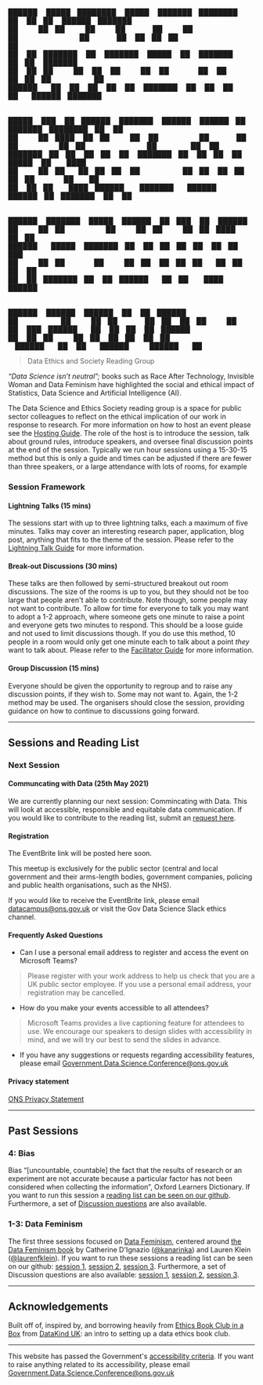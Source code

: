 ██████   █████ ████████  █████      ███████ ████████ ██   ██ ██  ██████ ███████         
██   ██ ██   ██   ██    ██   ██     ██         ██    ██   ██ ██ ██      ██              
██   ██ ███████   ██    ███████     █████      ██    ███████ ██ ██      ███████         
██   ██ ██   ██   ██    ██   ██     ██         ██    ██   ██ ██ ██           ██         
██████  ██   ██   ██    ██   ██     ███████    ██    ██   ██ ██  ██████ ███████         
                                                                                        
 █████  ███    ██ ██████      ███████  ██████   ██████ ██ ███████ ████████ ██    ██     
██   ██ ████   ██ ██   ██     ██      ██    ██ ██      ██ ██         ██     ██  ██      
███████ ██ ██  ██ ██   ██     ███████ ██    ██ ██      ██ █████      ██      ████       
██   ██ ██  ██ ██ ██   ██          ██ ██    ██ ██      ██ ██         ██       ██        
██   ██ ██   ████ ██████      ███████  ██████   ██████ ██ ███████    ██       ██        
                                                                                        
██████  ███████  █████  ██████  ██ ███    ██  ██████                                    
██   ██ ██      ██   ██ ██   ██ ██ ████   ██ ██                                         
██████  █████   ███████ ██   ██ ██ ██ ██  ██ ██   ███                                   
██   ██ ██      ██   ██ ██   ██ ██ ██  ██ ██ ██    ██                                   
██   ██ ███████ ██   ██ ██████  ██ ██   ████  ██████                                    
                                                                                        
 ██████  ██████   ██████  ██    ██ ██████                                               
██       ██   ██ ██    ██ ██    ██ ██   ██                                              
██   ███ ██████  ██    ██ ██    ██ ██████                                               
██    ██ ██   ██ ██    ██ ██    ██ ██                                                   
 ██████  ██   ██  ██████   ██████  ██        
> Data Ethics and Society Reading Group 
 
_“Data Science isn’t neutral”;_ books such as Race After Technology, Invisible Woman and Data Feminism have highlighted the social and ethical impact of Statistics, Data Science and Artificial Intelligence (AI).

The Data Science and Ethics Society reading group is a space for public sector colleagues to reflect on the ethical implication of our work in response to research. For more information on how to host an event please see the [Hosting Guide](Guides/Hosting-Guide.md). The role of the host is to introduce the session, talk about ground rules, introduce speakers, and oversee final discussion points at the end of the session. Typically we run hour sessions using a 15-30-15 method but this is only a guide and times can be adjusted if there are fewer than three speakers, or a large attendance with lots of rooms, for example

### Session Framework

#### Lightning Talks (15 mins)

The sessions start with up to three lightning talks, each a maximum of five minutes. Talks may cover an interesting research paper, application, blog post, anything that fits to the theme of the session. Please refer to the [Lightning Talk Guide](Guides/Lightning-Talk-Guide.md) for more information.

#### Break-out Discussions (30 mins)

These talks are then followed by semi-structured breakout out room discussions. The size of the rooms is up to you, but they should not be too large that people aren't able to contribute. Note though, some people may not want to contribute. To allow for time for everyone to talk you may want to adopt a 1-2 approach, where someone gets one minute to raise a point and everyone gets two minutes to respond. This should be a loose guide and not used to limit discussions though. If you do use this method, 10 people in a room would only get one minute each to talk about a point *they* want to talk about. Please refer to the [Facilitator Guide](Guides/Facilitator-Guide.md) for more information.

#### Group Discussion (15 mins)

Everyone should be given the opportunity to regroup and to raise any discussion points, if they wish to. Some may not want to. Again, the 1-2 method may be used. The organisers should close the session, providing guidance on how to continue to discussions going forward.

---

## Sessions and Reading List

### Next Session

#### Communcating with Data (25th May 2021)

We are currently planning our next session: Commincating with Data. This will look at accessible, responsible and equitable data communication. If you would like to contribute to the reading list, submit an [request here](https://github.com/datasciencecampus/ethics_society_reading_group/issues).

#### Registration

The EventBrite link will be posted here soon.

This meetup is exclusively for the public sector (central and local government and their arms-length bodies, government companies, policing and public health organisations, such as the NHS).

If you would like to receive the EventBrite link, please email [datacampus@ons.gov.uk](datacampus@ons.gov.uk) or visit the Gov Data Science Slack ethics channel.

#### Frequently Asked Questions

- Can I use a personal email address to register and access the event on Microsoft Teams?

> Please register with your work address to help us check that you are a UK public sector employee. If you use a personal email address, your registration may be cancelled.

- How do you make your events accessible to all attendees?

> Microsoft Teams provides a live captioning feature for attendees to use. We encourage our speakers to design slides with accessibility in mind, and we will try our best to send the slides in advance.

- If you have any suggestions or requests regarding accessibility features, please email Government.Data.Science.Conference@ons.gov.uk

#### Privacy statement

[ONS Privacy Statement](https://www.ons.gov.uk/aboutus/transparencyandgovernance/dataprotection/privacyinformationforourstakeholders)

---

## Past Sessions

### 4: Bias 

Bias “[uncountable, countable] the fact that the results of research or an experiment are not accurate because a particular factor has not been considered when collecting the information”, Oxford Learners Dictionary. If you want to run this session a [reading list can be seen on our github](Sessions/Bias_in_Data_Science/Session_4/bias_research_list.md). Furthermore, a set of [Discussion questions](Sessions/Bias_in_Data_Science/Session_4/questions.md) are also available.

### 1-3: Data Feminism



The first three sessions focused on [Data Feminism](https://github.com/datasciencecampus/ethics_society_reading_group/tree/main/Sessions/Data_feminism), centered around [the Data Feminism book](https://data-feminism.mitpress.mit.edu/) by
Catherine D'Ignazio ([@kanarinka](https://twitter.com/kanarinka)) and Lauren Klein ([@laurenfklein](https://twitter.com/laurenfklein)). If you want to run these sessions a reading list can be seen on our github: [session 1](Sessions/Data_Feminism/Session_1/1_Data-Feminism-Part-1.md), [session 2](Sessions/Data_Feminism/Session_2/2_Reflecting-on-Practice.md), [session 3](Sessions/Data_Feminism/Session_3/3_Data-Feminism-Part-2.md). Furthermore, a set of Discussion questions are also available: [session 1](Sessions/Data_Feminism/Session_1/Session-1-Facilitator-Qs.md), [session 2](Sessions/Data_Feminism/Session_2/Session-2-Facilitator-Qs.md), [session 3](Sessions/Data_Feminism/Session_3/Session-3-Facilitator-Qs.md).

---

## Acknowledgements

Built off of, inspired by, and borrowing heavily from [Ethics Book Club in a
Box](https://github.com/DataKind-UK/data-ethics-book-club-in-a-box) from [DataKind UK](https://datakind.org.uk/): an intro to setting up a data ethics book club.

---

This website has passed the Government's [accessibility criteria](https://www.gov.uk/service-manual/helping-people-to-use-your-service/understanding-wcag). If you want to raise anything related to its accessibility, please email Government.Data.Science.Conference@ons.gov.uk


